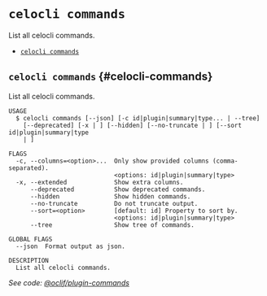 `celocli commands`
==================

List all celocli commands.

* [`celocli commands`](#celocli-commands)

## `celocli commands` {#celocli-commands}

List all celocli commands.

```
USAGE
  $ celocli commands [--json] [-c id|plugin|summary|type... | --tree]
    [--deprecated] [-x | ] [--hidden] [--no-truncate | ] [--sort id|plugin|summary|type
    | ]

FLAGS
  -c, --columns=<option>...  Only show provided columns (comma-separated).
                             <options: id|plugin|summary|type>
  -x, --extended             Show extra columns.
      --deprecated           Show deprecated commands.
      --hidden               Show hidden commands.
      --no-truncate          Do not truncate output.
      --sort=<option>        [default: id] Property to sort by.
                             <options: id|plugin|summary|type>
      --tree                 Show tree of commands.

GLOBAL FLAGS
  --json  Format output as json.

DESCRIPTION
  List all celocli commands.
```

_See code: [@oclif/plugin-commands](https://github.com/oclif/plugin-commands/blob/v4.1.21/src/commands/commands.ts)_
